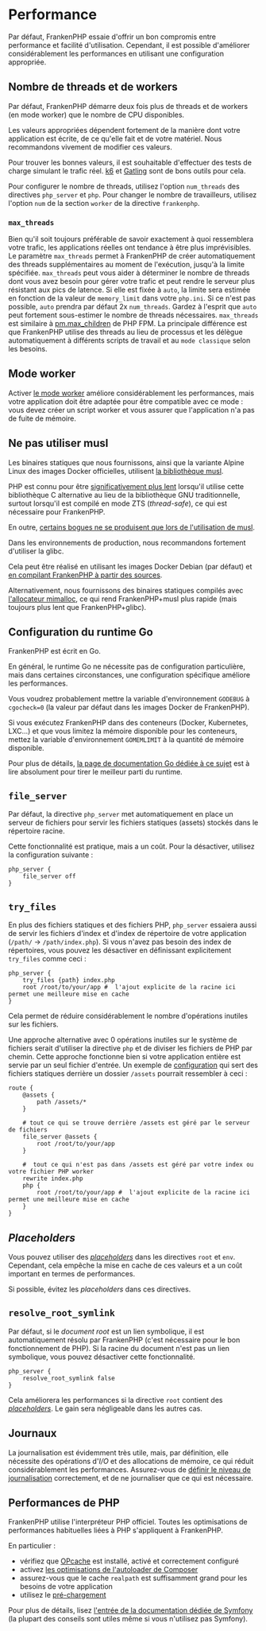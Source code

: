# Performance

Par défaut, FrankenPHP essaie d'offrir un bon compromis entre performance et facilité d'utilisation.
Cependant, il est possible d'améliorer considérablement les performances en utilisant une configuration appropriée.

## Nombre de threads et de workers

Par défaut, FrankenPHP démarre deux fois plus de threads et de workers (en mode worker) que le nombre de CPU disponibles.

Les valeurs appropriées dépendent fortement de la manière dont votre application est écrite, de ce qu'elle fait et de votre matériel.
Nous recommandons vivement de modifier ces valeurs.

Pour trouver les bonnes valeurs, il est souhaitable d'effectuer des tests de charge simulant le trafic réel.
[k6](https://k6.io) et [Gatling](https://gatling.io) sont de bons outils pour cela.

Pour configurer le nombre de threads, utilisez l'option `num_threads` des directives `php_server` et `php`.
Pour changer le nombre de travailleurs, utilisez l'option `num` de la section `worker` de la directive `frankenphp`.

### `max_threads`

Bien qu'il soit toujours préférable de savoir exactement à quoi ressemblera votre trafic, les applications réelles
ont tendance à être plus imprévisibles. Le paramètre `max_threads` permet à FrankenPHP de créer automatiquement des threads supplémentaires au moment de l'exécution, jusqu'à la limite spécifiée.
`max_threads` peut vous aider à déterminer le nombre de threads dont vous avez besoin pour gérer votre trafic et peut rendre le serveur plus résistant aux pics de latence.
Si elle est fixée à `auto`, la limite sera estimée en fonction de la valeur de `memory_limit` dans votre `php.ini`. Si ce n'est pas possible,
`auto` prendra par défaut 2x `num_threads`. Gardez à l'esprit que `auto` peut fortement sous-estimer le nombre de threads nécessaires.
`max_threads` est similaire à [pm.max_children](https://www.php.net/manual/en/install.fpm.configuration.php#pm.max-children) de PHP FPM. La principale différence est que FrankenPHP utilise des threads au lieu de
processus et les délègue automatiquement à différents scripts de travail et au `mode classique` selon les besoins.

## Mode worker

Activer [le mode worker](worker.md) améliore considérablement les performances,
mais votre application doit être adaptée pour être compatible avec ce mode :
vous devez créer un script worker et vous assurer que l'application n'a pas de fuite de mémoire.

## Ne pas utiliser musl

Les binaires statiques que nous fournissons, ainsi que la variante Alpine Linux des images Docker officielles, utilisent [la bibliothèque musl](https://musl.libc.org).

PHP est connu pour être [significativement plus lent](https://gitlab.alpinelinux.org/alpine/aports/-/issues/14381) lorsqu'il utilise cette bibliothèque C alternative au lieu de la bibliothèque GNU traditionnelle,
surtout lorsqu'il est compilé en mode ZTS (_thread-safe_), ce qui est nécessaire pour FrankenPHP.

En outre, [certains bogues ne se produisent que lors de l'utilisation de musl](https://github.com/php/php-src/issues?q=sort%3Aupdated-desc+is%3Aissue+is%3Aopen+label%3ABug+musl).

Dans les environnements de production, nous recommandons fortement d'utiliser la glibc.

Cela peut être réalisé en utilisant les images Docker Debian (par défaut) et [en compilant FrankenPHP à partir des sources](compile.md).

Alternativement, nous fournissons des binaires statiques compilés avec [l'allocateur mimalloc](https://github.com/microsoft/mimalloc), ce qui rend FrankenPHP+musl plus rapide (mais toujours plus lent que FrankenPHP+glibc).

## Configuration du runtime Go

FrankenPHP est écrit en Go.

En général, le runtime Go ne nécessite pas de configuration particulière, mais dans certaines circonstances,
une configuration spécifique améliore les performances.

Vous voudrez probablement mettre la variable d'environnement `GODEBUG` à `cgocheck=0` (la valeur par défaut dans les images Docker de FrankenPHP).

Si vous exécutez FrankenPHP dans des conteneurs (Docker, Kubernetes, LXC...) et que vous limitez la mémoire disponible pour les conteneurs,
mettez la variable d'environnement `GOMEMLIMIT` à la quantité de mémoire disponible.

Pour plus de détails, [la page de documentation Go dédiée à ce sujet](https://pkg.go.dev/runtime#hdr-Environment_Variables) est à lire absolument pour tirer le meilleur parti du runtime.

## `file_server`

Par défaut, la directive `php_server` met automatiquement en place un serveur de fichiers
pour servir les fichiers statiques (assets) stockés dans le répertoire racine.

Cette fonctionnalité est pratique, mais a un coût.
Pour la désactiver, utilisez la configuration suivante :

```caddyfile
php_server {
    file_server off
}
```

## `try_files`

En plus des fichiers statiques et des fichiers PHP, `php_server` essaiera aussi de servir les fichiers d'index
et d'index de répertoire de votre application (`/path/` -> `/path/index.php`). Si vous n'avez pas besoin des index de répertoires,
vous pouvez les désactiver en définissant explicitement `try_files` comme ceci :

```caddyfile
php_server {
    try_files {path} index.php
    root /root/to/your/app #  l'ajout explicite de la racine ici permet une meilleure mise en cache
}
```

Cela permet de réduire considérablement le nombre d'opérations inutiles sur les fichiers.

Une approche alternative avec 0 opérations inutiles sur le système de fichiers serait d'utiliser la directive `php`
et de diviser les fichiers de PHP par chemin. Cette approche fonctionne bien si votre application entière est servie par un seul fichier d'entrée.
Un exemple de [configuration](config.md#configuration-du-caddyfile) qui sert des fichiers statiques derrière un dossier `/assets` pourrait ressembler à ceci :

```caddyfile
route {
    @assets {
        path /assets/*
    }

    # tout ce qui se trouve derrière /assets est géré par le serveur de fichiers
    file_server @assets {
        root /root/to/your/app
    }

    #  tout ce qui n'est pas dans /assets est géré par votre index ou votre fichier PHP worker
    rewrite index.php
    php {
        root /root/to/your/app #  l'ajout explicite de la racine ici permet une meilleure mise en cache
    }
}
```

## _Placeholders_

Vous pouvez utiliser des [_placeholders_](https://caddyserver.com/docs/conventions#placeholders) dans les directives `root` et `env`.
Cependant, cela empêche la mise en cache de ces valeurs et a un coût important en termes de performances.

Si possible, évitez les _placeholders_ dans ces directives.

## `resolve_root_symlink`

Par défaut, si le _document root_ est un lien symbolique, il est automatiquement résolu par FrankenPHP (c'est nécessaire pour le bon fonctionnement de PHP).
Si la racine du document n'est pas un lien symbolique, vous pouvez désactiver cette fonctionnalité.

```caddyfile
php_server {
    resolve_root_symlink false
}
```

Cela améliorera les performances si la directive `root` contient des [_placeholders_](https://caddyserver.com/docs/conventions#placeholders).
Le gain sera négligeable dans les autres cas.

## Journaux

La journalisation est évidemment très utile, mais, par définition, elle nécessite des opérations d'_I/O_ et des allocations de mémoire,
ce qui réduit considérablement les performances.
Assurez-vous de [définir le niveau de journalisation](https://caddyserver.com/docs/caddyfile/options#log) correctement,
et de ne journaliser que ce qui est nécessaire.

## Performances de PHP

FrankenPHP utilise l'interpréteur PHP officiel.
Toutes les optimisations de performances habituelles liées à PHP s'appliquent à FrankenPHP.

En particulier :

- vérifiez que [OPcache](https://www.php.net/manual/en/book.opcache.php) est installé, activé et correctement configuré
- activez [les optimisations de l'autoloader de Composer](https://getcomposer.org/doc/articles/autoloader-optimization.md)
- assurez-vous que le cache `realpath` est suffisamment grand pour les besoins de votre application
- utilisez le [pré-chargement](https://www.php.net/manual/en/opcache.preloading.php)

Pour plus de détails, lisez [l'entrée de la documentation dédiée de Symfony](https://symfony.com/doc/current/performance.html)
(la plupart des conseils sont utiles même si vous n'utilisez pas Symfony).
